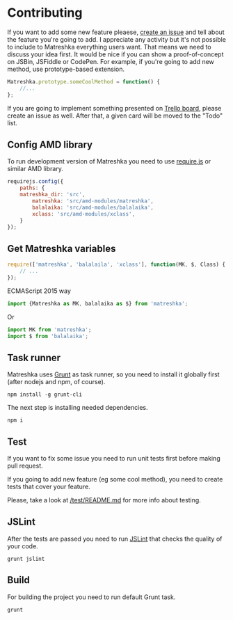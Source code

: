 Contributing
=======
If you want to add some new feature pleaese, [create an issue](https://github.com/finom/matreshka/issues) and tell about the feature you're going to add. I appreciate any activity but it's not possible to include to Matreshka everything users want. That means we need to discuss your idea first.
It would be nice if you can show a proof-of-concept on JSBin, JSFiddle or CodePen. For example, if you're going to add new method, use prototype-based extension.
```js
Matreshka.prototype.someCoolMethod = function() {
	//...
};
```

If you are going to implement something presented on [Trello board](https://trello.com/b/E5KcQESk/matreshka-js-features), please create an issue as well. After that, a given card will be moved to the "Todo" list.


Config AMD library
------
To run development version of Matreshka you need to use [require.js](http://requirejs.org/) or similar AMD library.
```js
requirejs.config({
	paths: {
	matreshka_dir: 'src',
        matreshka: 'src/amd-modules/matreshka',
        balalaika: 'src/amd-modules/balalaika',
        xclass: 'src/amd-modules/xclass',
	}
});
```

Get Matreshka variables
-------
```js
require(['matreshka', 'balalaila', 'xclass'], function(MK, $, Class) {
	// ...
});
```

ECMAScript 2015 way
```js
import {Matreshka as MK, balalaika as $} from 'matreshka';
```

Or
```js
import MK from 'matreshka';
import $ from 'balalaika';
```

Task runner
-------
Matreshka uses [Grunt](http://gruntjs.com/) as task runner, so you need to install it globally first (after nodejs and npm, of course).
```
npm install -g grunt-cli
```
The next step is installing needed dependencies.
```
npm i
```

Test
------
If you want to fix some issue you need to run unit tests first before making pull request.

If you going to add new feature (eg some cool method), you need to create tests that cover your feature.

Please, take a look at [/test/README.md](/test/README.md) for more info about testing.


JSLint
------
After the tests are passed you need to run [JSLint](http://www.jslint.com/) that checks the quality of your code.
```
grunt jslint
```

Build
------
For building the project you need to run default Grunt task.
```
grunt
```
